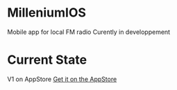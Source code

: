 # MilleniumIOS
Mobile app for local FM radio
Curently in developpement
# Current State
V1 on AppStore
[Get it on the AppStore](https://apps.apple.com/us/app/station-millenium/id1491222980?l=fr&ls=1)
